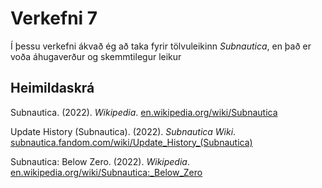 # Verkefni 7

Í þessu verkefni ákvað ég að taka fyrir tölvuleikinn *Subnautica*, en það er voða áhugaverður og skemmtilegur leikur

## Heimildaskrá

Subnautica. (2022). *Wikipedia*. [en.wikipedia.org/wiki/Subnautica](https://en.wikipedia.org/wiki/Subnautica)

Update History (Subnautica). (2022). *Subnautica Wiki*. [subnautica.fandom.com/wiki/Update_History_(Subnautica)](https://subnautica.fandom.com/wiki/Update_History_(Subnautica))

Subnautica: Below Zero. (2022). *Wikipedia*. [en.wikipedia.org/wiki/Subnautica:_Below_Zero](https://en.wikipedia.org/wiki/Subnautica:_Below_Zero)